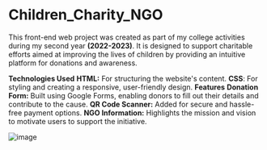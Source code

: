 # Children_Charity_NGO
This front-end web project was created as part of my college activities during my second year **(2022-2023)**. It is designed to support charitable efforts aimed at improving the lives of children by providing an intuitive platform for donations and awareness.

**Technologies Used**
**HTML:** For structuring the website's content.
**CSS**: For styling and creating a responsive, user-friendly design.
**Features**
**Donation Form:** Built using Google Forms, enabling donors to fill out their details and contribute to the cause.
**QR Code Scanner:** Added for secure and hassle-free payment options.
**NGO Information:** Highlights the mission and vision to motivate users to support the initiative.

![image](https://github.com/user-attachments/assets/937a62c1-821c-4884-b306-397a401762f1)

